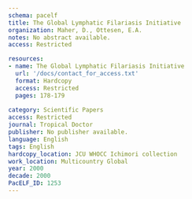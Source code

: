 ```yaml
---
schema: pacelf
title: The Global Lymphatic Filariasis Initiative
organization: Maher, D., Ottesen, E.A.
notes: No abstract available.
access: Restricted

resources:
- name: The Global Lymphatic Filariasis Initiative
  url: '/docs/contact_for_access.txt'
  format: Hardcopy
  access: Restricted
  pages: 178-179
 
category: Scientific Papers
access: Restricted
journal: Tropical Doctor
publisher: No publisher available. 
language: English 
tags: English 
hardcopy_location: JCU WHOCC Ichimori collection
work_location: Multicountry Global
year: 2000
decade: 2000
PacELF_ID: 1253
---
```

